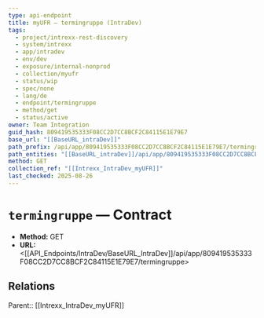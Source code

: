 ```yaml
---
type: api-endpoint
title: myUFR — termingruppe (IntraDev)
tags:
  - project/intrexx-rest-discovery
  - system/intrexx
  - app/intradev
  - env/dev
  - exposure/internal-nonprod
  - collection/myufr
  - status/wip
  - spec/none
  - lang/de
  - endpoint/termingruppe
  - method/get
  - status/active
owner: Team Integration
guid_hash: 809419535333F08CC2D7CC8BCF2C84115E1E79E7
base_url: "[[BaseURL_intraDev]]"
path_prefix: /api/app/809419535333F08CC2D7CC8BCF2C84115E1E79E7/termingruppe$4
path_entities: "[[BaseURL_intraDev]]/api/app/809419535333F08CC2D7CC8BCF2C84115E1E79E7/termingruppe"
method: GET
collection_ref: "[[Intrexx_IntraDev_myUFR]]"
last_checked: 2025-08-26
---
```


# `termingruppe` — Contract
- **Method:** GET
- **URL:** <[[API_Endpoints/IntraDev/BaseURL_IntraDev]]/api/app/809419535333F08CC2D7CC8BCF2C84115E1E79E7/termingruppe>

## Relations
Parent:: [[Intrexx_IntraDev_myUFR]]
